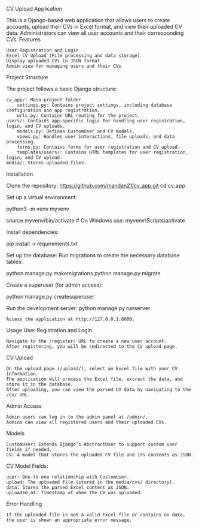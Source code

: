 CV Upload Application

This is a Django-based web application that allows users to create accounts, upload their CVs in Excel format, and view their uploaded CV data. Administrators can view all user accounts and their corresponding CVs.
Features

    User Registration and Login
    Excel CV Upload (File processing and data storage)
    Display uploaded CVs in JSON format
    Admin view for managing users and their CVs

Project Structure

The project follows a basic Django structure:

    cv_app/: Main project folder
        settings.py: Contains project settings, including database configuration and app registration.
        urls.py: Contains URL routing for the project.
    users/: Contains app-specific logic for handling user registration, login, and CV uploads.
        models.py: Defines CustomUser and CV models.
        views.py: Handles user interactions, file uploads, and data processing.
        forms.py: Contains forms for user registration and CV upload.
        templates/users/: Contains HTML templates for user registration, login, and CV upload.
    media/: Stores uploaded files.

Installation

Clone the repository:
https://github.com/mandan21/cv_app.git
cd cv_app

Set up a virtual environment:

python3 -m venv myvenv

source myvenv/bin/activate  # On Windows use: myvenv\Scripts\activate

Install dependencies:

pip install -r requirements.txt

Set up the database: Run migrations to create the necessary database tables:

python manage.py makemigrations
python manage.py migrate

Create a superuser (for admin access):

python manage.py createsuperuser

Run the development server:
    python manage.py runserver

    Access the application at http://127.0.0.1:8000.

Usage
User Registration and Login

    Navigate to the /register/ URL to create a new user account.
    After registering, you will be redirected to the CV upload page.

CV Upload

    On the upload page (/upload/), select an Excel file with your CV information.
    The application will process the Excel file, extract the data, and store it in the database.
    After uploading, you can view the parsed CV data by navigating to the /cv/ URL.

Admin Access

    Admin users can log in to the admin panel at /admin/.
    Admins can view all registered users and their uploaded CVs.

Models

    CustomUser: Extends Django’s AbstractUser to support custom user fields if needed.
    CV: A model that stores the uploaded CV file and its contents as JSON.

CV Model Fields:

    user: One-to-one relationship with CustomUser.
    upload: The uploaded file (stored in the media/cvs/ directory).
    data: Stores the parsed Excel content as JSON.
    uploaded_at: Timestamp of when the CV was uploaded.

Error Handling

    If the uploaded file is not a valid Excel file or contains no data, the user is shown an appropriate error message.
